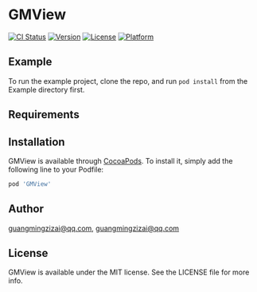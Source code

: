 # GMView

[![CI Status](http://img.shields.io/travis/guangmingzizai@qq.com/GMView.svg?style=flat)](https://travis-ci.org/guangmingzizai@qq.com/GMView)
[![Version](https://img.shields.io/cocoapods/v/GMView.svg?style=flat)](http://cocoapods.org/pods/GMView)
[![License](https://img.shields.io/cocoapods/l/GMView.svg?style=flat)](http://cocoapods.org/pods/GMView)
[![Platform](https://img.shields.io/cocoapods/p/GMView.svg?style=flat)](http://cocoapods.org/pods/GMView)

## Example

To run the example project, clone the repo, and run `pod install` from the Example directory first.

## Requirements

## Installation

GMView is available through [CocoaPods](http://cocoapods.org). To install
it, simply add the following line to your Podfile:

```ruby
pod 'GMView'
```

## Author

guangmingzizai@qq.com, guangmingzizai@qq.com

## License

GMView is available under the MIT license. See the LICENSE file for more info.
